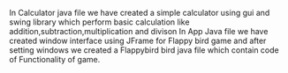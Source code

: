In Calculator java file we have created a simple calculator using gui and swing library which perform basic calculation like addition,subtraction,multiplication and divison
In App Java file we have created window interface using JFrame for Flappy bird game and after setting windows we created a Flappybird bird java file which contain code of Functionality of game.
